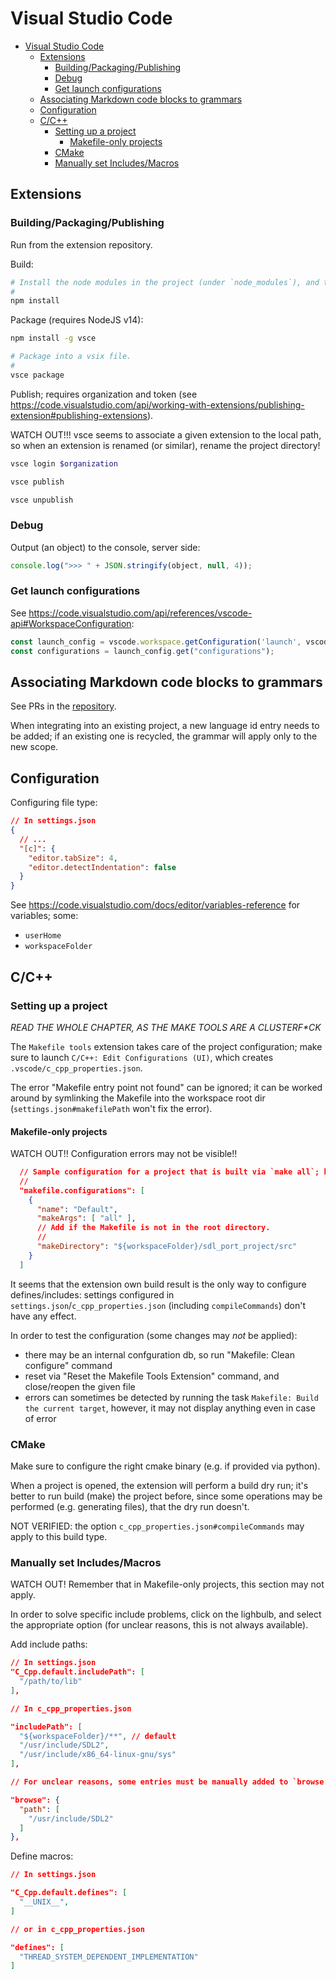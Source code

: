 # Visual Studio Code

- [Visual Studio Code](#visual-studio-code)
  - [Extensions](#extensions)
    - [Building/Packaging/Publishing](#buildingpackagingpublishing)
    - [Debug](#debug)
    - [Get launch configurations](#get-launch-configurations)
  - [Associating Markdown code blocks to grammars](#associating-markdown-code-blocks-to-grammars)
  - [Configuration](#configuration)
  - [C/C++](#cc)
    - [Setting up a project](#setting-up-a-project)
      - [Makefile-only projects](#makefile-only-projects)
    - [CMake](#cmake)
    - [Manually set Includes/Macros](#manually-set-includesmacros)

## Extensions

### Building/Packaging/Publishing

Run from the extension repository.

Build:

```sh
# Install the node modules in the project (under `node_modules`), and transpile; interrupt after compilation.
#
npm install
```

Package (requires NodeJS v14):

```sh
npm install -g vsce

# Package into a vsix file.
#
vsce package
```

Publish; requires organization and token (see https://code.visualstudio.com/api/working-with-extensions/publishing-extension#publishing-extensions).

WATCH OUT!!! vsce seems to associate a given extension to the local path, so when an extension is renamed (or similar), rename the project directory!

```sh
vsce login $organization

vsce publish

vsce unpublish
```

### Debug

Output (an object) to the console, server side:

```js
console.log(">>> " + JSON.stringify(object, null, 4));
```

### Get launch configurations

See https://code.visualstudio.com/api/references/vscode-api#WorkspaceConfiguration:

```js
const launch_config = vscode.workspace.getConfiguration('launch', vscode.workspace.workspaceFolders[0].uri);
const configurations = launch_config.get("configurations");
```

## Associating Markdown code blocks to grammars

See PRs in the [repository](https://github.com/64kramsystem/vscode-fenced-code-block-grammar-injections).

When integrating into an existing project, a new language id entry needs to be added; if an existing one is recycled, the grammar will apply only to the new scope.

## Configuration

Configuring file type:

```json
// In settings.json
{
  // ...
  "[c]": {
    "editor.tabSize": 4,
    "editor.detectIndentation": false
  }
}
```

See https://code.visualstudio.com/docs/editor/variables-reference for variables; some:

- `userHome`
- `workspaceFolder`

## C/C++

### Setting up a project

_READ THE WHOLE CHAPTER, AS THE MAKE TOOLS ARE A CLUSTERF*CK_

The `Makefile tools` extension takes care of the project configuration; make sure to launch `C/C++: Edit Configurations (UI)`, which creates `.vscode/c_cpp_properties.json`.

The error "Makefile entry point not found" can be ignored; it can be worked around by symlinking the Makefile into the workspace root dir (`settings.json#makefilePath` won't fix the error).

#### Makefile-only projects

WATCH OUT!! Configuration errors may not be visible!!

```json
  // Sample configuration for a project that is built via `make all`; becomes the default.
  //
  "makefile.configurations": [
    {
      "name": "Default",
      "makeArgs": [ "all" ],
      // Add if the Makefile is not in the root directory.
      //
      "makeDirectory": "${workspaceFolder}/sdl_port_project/src"
    }
  ]
```

It seems that the extension own build result is the only way to configure defines/includes: settings configured in `settings.json`/`c_cpp_properties.json` (including `compileCommands`) don't have any effect.

In order to test the configuration (some changes may *not* be applied):

- there may be an internal confguration db, so run "Makefile: Clean configure" command
- reset via "Reset the Makefile Tools Extension" command, and close/reopen the given file
- errors can sometimes be detected by running the task `Makefile: Build the current target`, however, it may not display anything even in case of error

### CMake

Make sure to configure the right cmake binary (e.g. if provided via python).

When a project is opened, the extension will perform a build dry run; it's better to run build (make) the project before, since some operations may be performed (e.g. generating files), that the dry run doesn't.

NOT VERIFIED: the option `c_cpp_properties.json#compileCommands` may apply to this build type.

### Manually set Includes/Macros

WATCH OUT! Remember that in Makefile-only projects, this section may not apply.

In order to solve specific include problems, click on the lighbulb, and select the appropriate option (for unclear reasons, this is not always available).

Add include paths:

```json
// In settings.json
"C_Cpp.default.includePath": [
  "/path/to/lib"
],

// In c_cpp_properties.json

"includePath": [
  "${workspaceFolder}/**", // default
  "/usr/include/SDL2",
  "/usr/include/x86_64-linux-gnu/sys"
],

// For unclear reasons, some entries must be manually added to `browse.path`, otherwise, a warning is raised:

"browse": {
  "path": [
    "/usr/include/SDL2"
  ]
},
```

Define macros:

```json
// In settings.json

"C_Cpp.default.defines": [
  "__UNIX__",
]

// or in c_cpp_properties.json

"defines": [
  "THREAD_SYSTEM_DEPENDENT_IMPLEMENTATION"
]
```
